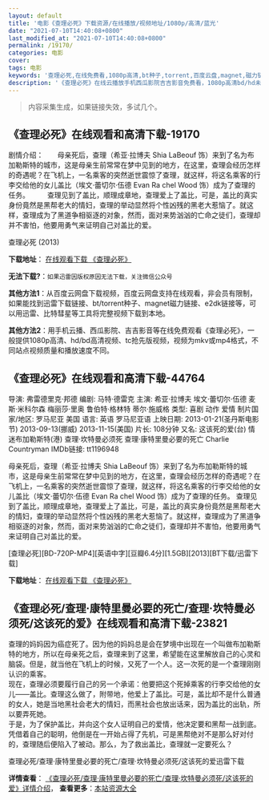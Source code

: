 ```yaml
---
layout: default
title: '电影《查理必死》下载资源/在线播放/视频地址/1080p/高清/蓝光'
date: "2021-07-10T14:40:08+0800"
last_modified_at: "2021-07-10T14:40:08+0800"
permalink: /19170/
categories: 电影
cover:
tags: 电影
keywords: '查理必死,在线免费看,1080p高清,bt种子,torrent,百度云盘,magnet,磁力链,迅雷下载资源'
description: '《查理必死》在线云播放手机西瓜影院吉吉影音免费看，1080p高清bd/hd未删减完整版和tc抢先枪版，mkv/mp4格式，附带bt/torrent种子、magnet/磁力链、百度云盘、网盘资源迅雷下载链接'
---
```


>内容采集生成，如果链接失效，多试几个。


## 《查理必死》在线观看和高清下载-19170

剧情介绍：　　母亲死后，查理（希亚·拉博夫 Shia LaBeouf 饰）来到了名为布加勒斯特的城市，这是母亲生前常常在梦中见到的地方，在这里，查理会经历怎样的奇遇呢？在飞机上，一名乘客的突然逝世震惊了查理，就这样，将这名乘客的行李交给他的女儿盖比（埃文·蕾切尔·伍德 Evan Ra chel Wood 饰）成为了查理的任务。  　　查理见到了盖比，顺理成章地，查理爱上了盖比，可是，盖比的真实身份竟然是黑帮老大的情妇，查理的举动显然将个性凶残的黑老大惹恼了。就这样，查理成为了黑道争相驱逐的对象，然而，面对来势汹汹的亡命之徒们，查理却并不害怕，他要用勇气来证明自己对盖比的爱。


查理必死 (2013)

**下载地址**： [在线观看下载 《查理必死》](https://www.btbtdy.me/btdy/dy2505.html) 


**无法下载?**：`如果迅雷因版权原因无法下载，关注微信公众号 `

**其他方法1**：从百度云网盘下载视频，百度云网盘支持在线观看，非会员有限制，如果能找到迅雷下载链接、bt/torrent种子、magnet磁力链接、e2dk链接等，可以用迅雷、比特彗星等工具将完整视频下载到本地。

**其他方法2**：用手机云播、西瓜影院、吉吉影音等在线免费观看《查理必死》，一般提供1080p高清、hd/bd高清视频、tc抢先版视频，视频为mkv或mp4格式，不同站点视频质量和播放速度不同。


## 《查理必死》在线观看和高清下载-44764

导演: 弗雷德里克·邦德 编剧: 马特·德雷克 主演: 希亚·拉博夫 埃文·蕾切尔·伍德 麦斯·米科尔森 梅丽莎·里奥 鲁伯特·格林特 蒂尔·施威格 类型: 喜剧 动作 爱情 制片国家/地区: 罗马尼亚 美国 语言: 英语 罗马尼亚语 上映日期: 2013-01-21(圣丹斯电影节) 2013-09-13(挪威) 2013-11-15(美国) 片长: 108分钟 又名: 这该死的爱(台) 情迷布加勒斯特(港) 查理·坎特曼必须死 查理·康特里曼必要的死亡 Charlie Countryman IMDb链接: tt1196948

母亲死后，查理（希亚·拉博夫 Shia LaBeouf 饰）来到了名为布加勒斯特的城市，这是母亲生前常常在梦中见到的地方，在这里，查理会经历怎样的奇遇呢？在飞机上，一名乘客的突然逝世震惊了查理，就这样，将这名乘客的行李交给他的女儿盖比（埃文·蕾切尔·伍德 Evan Ra chel Wood 饰）成为了查理的任务。 查理见到了盖比，顺理成章地，查理爱上了盖比，可是，盖比的真实身份竟然是黑帮老大的情妇，查理的举动显然将个性凶残的黑老大惹恼了。就这样，查理成为了黑道争相驱逐的对象，然而，面对来势汹汹的亡命之徒们，查理却并不害怕，他要用勇气来证明自己对盖比的爱。


[查理必死][BD-720P-MP4][英语中字][豆瓣6.4分][1.5GB][2013][BT下载/迅雷下载]

**下载地址**： [在线观看下载 《查理必死》](https://www.btdx8.com/torrent/charlie_countryman_2013.html) 


## 《查理必死/查理·康特里曼必要的死亡/查理·坎特曼必须死/这该死的爱》在线观看和高清下载-23821

查理的妈妈因为癌症死了。因为他的妈妈总是会在梦境中出现在一个叫做布加勒斯特的地方，所以在母亲死之后，查理来到了这里，希望能在这里解放自己的心灵和脑袋。但是，就当他在飞机上的时候，又死了一个人。这一次死的是一个查理刚刚认识的乘客。<br />现在，查理必须要履行自己的另一个承诺：他要把这个死掉乘客的行李交给他的女儿——盖比。查理这么做了，附带地，他爱上了盖比。可是，盖比却不是什么普通的女人，她是当地黑社会老大的情妇，而黑社会也放出话来，因为盖比的出轨，所以要弄死她。<br />于是，为了保护盖比，并向这个女人证明自己的爱情，他决定要和黑帮一战到底。凭借着自己的聪明，他倒是在一开始占得了先机，可是黑帮绝对不是那么好对付的，查理随后便陷入了被动。那么，为了救出盖比，查理就一定要死么？</p>


查理必死/查理·康特里曼必要的死亡/查理·坎特曼必须死/这该死的爱迅雷下载

**详情查看**： [《查理必死/查理·康特里曼必要的死亡/查理·坎特曼必须死/这该死的爱》详情介绍](/movie/23821/)， **查看更多**：[本站资源大全](/movie/t/all/)

